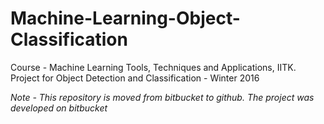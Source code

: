 # Machine-Learning-Object-Classification  
Course - Machine Learning Tools, Techniques and Applications, IITK.  
Project for Object Detection and Classification - Winter 2016  

*Note - This repository is moved from bitbucket to github. The project was developed on bitbucket*
